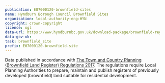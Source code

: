 ```yaml
---
publication: E07000120-brownfield-sites
name: Hyndburn Borough Council Brownfield Sites
organisation: local-authority-eng:HYN
copyright: crown-copyright
licence: ogl
data-url: https://www.hyndburnbc.gov.uk/download-package/brownfield-register/?wpdmdl=5825&ind=wlBUCiGFckA9__HMiqcwu7uOPuvjKCHR_5f8ag9Dg11re9kkxWJJyoXPXJcusnHF_JNLCPsQE9MtOUQyKjL7qw
data-gov-uk: 
task: brownfield_site
prefix: E07000120-brownfield-site
---
```


Data published in accordance with [The Town and Country Planning (Brownfield Land Register) Regulations 2017](http://www.legislation.gov.uk/uksi/2017/403/contents/made).
The regulations require Local Planning Authorities to prepare, maintain and publish registers of previously developed (brownfield) land suitable for residential development.

